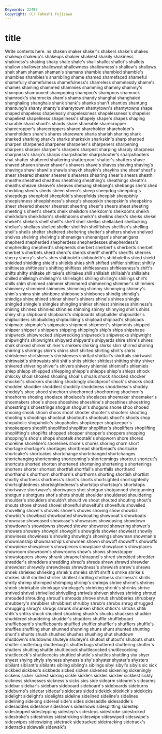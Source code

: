 ```yaml
---
Keywords: 22497 
Copyright: (C) Takeshi Fujisawa
---
```


# title

Write contents here.
ns shaken shaker shaker's
shakers shake's shakes shakeup shakeup's shakeups shakier shakiest shakily shakiness
shakiness's shaking shaky shale shale's shall shallot shallot's shallots shallow
shallower shallowest shallowness shallowness's shallow's shallows shalt sham shaman shaman's
shamans shamble shambled shamble's shambles shambles's shambling shame shamed shamefaced
shameful shamefully shamefulness shamefulness's shameless shamelessly shame's shames shaming shammed
shammies shamming shammy shammy's shampoo shampooed shampooing shampoo's shampoos shamrock
shamrock's shamrocks sham's shams shandy shanghai shanghaied shanghaiing shanghais shank
shank's shanks shan't shanties shantung shantung's shanty shanty's shantytown shantytown's
shantytowns shape shaped shapeless shapelessly shapelessness shapelessness's shapelier shapeliest shapeliness
shapeliness's shapely shape's shapes shaping sharable shard shard's shards share
shareable sharecropper sharecropper's sharecroppers shared shareholder shareholder's shareholders share's shares
shareware sharia shariah sharing shark sharked sharking shark's sharks sharkskin
sharkskin's sharp sharped sharpen sharpened sharpener sharpener's sharpeners sharpening sharpens
sharper sharper's sharpers sharpest sharping sharply sharpness sharpness's sharp's sharps
sharpshooter sharpshooter's sharpshooters shat shatter shattered shattering shatterproof shatter's shatters
shave shaved shaven shaver shaver's shavers shave's shaves shaving shaving's
shavings shawl shawl's shawls shaykh shaykh's shaykhs she sheaf sheaf's
shear sheared shearer shearer's shearers shearing shear's shears sheath sheathe
sheathed sheathes sheathing sheathing's sheathings sheath's sheaths sheave sheave's sheaves
shebang shebang's shebangs she'd shed shedding shed's sheds sheen sheen's
sheep sheepdog sheepdog's sheepdogs sheepfold sheepfold's sheepfolds sheepish sheepishly sheepishness
sheepishness's sheep's sheepskin sheepskin's sheepskins sheer sheered sheerer sheerest sheering
sheer's sheers sheet sheeting sheeting's sheet's sheets sheik sheikdom sheikdom's
sheikdoms sheikh sheikhdom sheikhdom's sheikhdoms sheikh's sheikhs sheik's sheiks shekel
shekel's shekels shelf shelf's she'll shell shellac shellacked shellacking shellac's
shellacs shelled sheller shellfish shellfishes shellfish's shelling shell's shells shelter
sheltered sheltering shelter's shelters shelve shelved shelves shelving shelving's shenanigan
shenanigan's shenanigans shepherd shepherded shepherdess shepherdesses shepherdess's shepherding shepherd's shepherds
sherbert sherbert's sherberts sherbet sherbet's sherbets sherd sherd's sherds sheriff
sheriff's sheriffs sherries sherry sherry's she's shes shibboleth shibboleth's shibboleths
shied shield shielded shielding shield's shields shies shift shifted shiftier
shiftiest shiftily shiftiness shiftiness's shifting shiftless shiftlessness shiftlessness's shift's shifts
shifty shiitake shiitake's shiitakes shill shillalah shillalah's shillalahs shilled shillelagh
shillelagh's shillelaghs shilling shilling's shillings shill's shills shim shimmed shimmer
shimmered shimmering shimmer's shimmers shimmery shimmied shimmies shimming shimmy shimmying
shimmy's shim's shims shin shinbone shinbone's shinbones shindig shindig's shindigs
shine shined shiner shiner's shiners shine's shines shingle shingled shingle's
shingles shingling shinier shiniest shininess shininess's shining shinned shinnied shinnies
shinning shinny shinnying shin's shins shiny ship shipboard shipboard's shipboards
shipbuilder shipbuilder's shipbuilders shipbuilding shipbuilding's shipload shipload's shiploads shipmate shipmate's
shipmates shipment shipment's shipments shipped shipper shipper's shippers shipping shipping's
ship's ships shipshape shipwreck shipwrecked shipwrecking shipwreck's shipwrecks shipwright shipwright's
shipwrights shipyard shipyard's shipyards shire shire's shires shirk shirked shirker
shirker's shirkers shirking shirks shirr shirred shirring shirring's shirrings shirr's
shirrs shirt shirted shirting shirt's shirts shirtsleeve shirtsleeve's shirtsleeves shirttail
shirttail's shirttails shirtwaist shirtwaist's shirtwaists shit shit's shits shittier shittiest
shitting shitty shiver shivered shivering shiver's shivers shivery shlemiel shlemiel's
shlemiels shlep shlepp shlepped shlepping shlepp's shlepps shlep's shleps shlock
shlocky shoal shoaled shoaling shoal's shoals shock shocked shocker shocker's
shockers shocking shockingly shockproof shock's shocks shod shodden shoddier shoddiest
shoddily shoddiness shoddiness's shoddy shoddy's shoe shoed shoehorn shoehorned shoehorning
shoehorn's shoehorns shoeing shoelace shoelace's shoelaces shoemaker shoemaker's shoemakers shoe's
shoes shoeshine shoeshine's shoeshines shoestring shoestring's shoestrings shogun shogun's shoguns
shone shoo shooed shooing shook shoon shoos shoot shooter shooter's
shooters shooting shooting's shootings shootout shootout's shootouts shoot's shoots shop
shopaholic shopaholic's shopaholics shopkeeper shopkeeper's shopkeepers shoplift shoplifted shoplifter shoplifter's
shoplifters shoplifting shoplifting's shoplifts shopped shopper shopper's shoppers shopping shopping's
shop's shops shoptalk shoptalk's shopworn shore shored shoreline shoreline's shorelines
shore's shores shoring shorn short shortage shortage's shortages shortbread shortbread's
shortcake shortcake's shortcakes shortchange shortchanged shortchanges shortchanging shortcoming shortcoming's shortcomings
shortcut shortcut's shortcuts shorted shorten shortened shortening shortening's shortenings shortens
shorter shortest shortfall shortfall's shortfalls shorthand shorthand's shorthorn shorthorn's shorthorns
shorting shortish shortlist shortly shortness shortness's short's shorts shortsighted shortsightedly
shortsightedness shortsightedness's shortstop shortstop's shortstops shortwave shortwave's shortwaves shot shotgun
shotgunned shotgunning shotgun's shotguns shot's shots should shoulder shouldered shouldering
shoulder's shoulders shouldn't should've shout shouted shouting shout's shouts shove
shoved shovel shovelful shovelful's shovelfuls shovelled shovelling shovel's shovels shove's
shoves shoving show showbiz showbiz's showboat showboated showboating showboat's showboats
showcase showcased showcase's showcases showcasing showdown showdown's showdowns showed shower
showered showering shower's showers showery showgirl showgirl's showgirls showier showiest
showily showiness showiness's showing showing's showings showman showman's showmanship showmanship's
showmen shown showoff showoff's showoffs showpiece showpiece's showpieces showplace showplace's
showplaces showroom showroom's showrooms show's shows showstopper showstoppers showy shrank
shrapnel shrapnel's shred shredded shredder shredder's shredders shredding shred's shreds
shrew shrewd shrewder shrewdest shrewdly shrewdness shrewdness's shrewish shrew's shrews
shriek shrieked shrieking shriek's shrieks shrift shrift's shrike shrike's shrikes
shrill shrilled shriller shrillest shrilling shrillness shrillness's shrills shrilly shrimp
shrimped shrimping shrimp's shrimps shrine shrine's shrines shrink shrinkable shrinkage
shrinkage's shrinking shrink's shrinks shrive shrived shrivel shrivelled shrivelling shrivels
shriven shrives shriving shroud shrouded shrouding shroud's shrouds shrove shrub
shrubberies shrubbery shrubbery's shrubbier shrubbiest shrubby shrub's shrubs shrug shrugged
shrugging shrug's shrugs shrunk shrunken shtick shtick's shticks shtik shtik's
shtiks shuck shucked shucking shuck's shucks shuckses shudder shuddered shuddering
shudder's shudders shuffle shuffleboard shuffleboard's shuffleboards shuffled shuffler shuffler's shufflers
shuffle's shuffles shuffling shun shunned shunning shuns shunt shunted shunting
shunt's shunts shush shushed shushes shushing shut shutdown shutdown's shutdowns
shuteye shuteye's shutout shutout's shutouts shuts shutter shutterbug shutterbug's shutterbugs
shuttered shuttering shutter's shutters shutting shuttle shuttlecock shuttlecocked shuttlecocking shuttlecock's
shuttlecocks shuttled shuttle's shuttles shuttling shy shyer shyest shying shyly
shyness shyness's shy's shyster shyster's shysters sibilant sibilant's sibilants sibling
sibling's siblings sibyl sibyl's sibyls sic sick sickbed sickbed's sickbeds
sicked sicken sickened sickening sickeningly sickens sicker sickest sicking sickle
sickle's sickles sicklier sickliest sickly sickness sicknesses sickness's sicks sics
side sidearm sidearm's sidearms sidebar sidebar's sidebars sideboard sideboard's sideboards
sideburns sideburns's sidecar sidecar's sidecars sided sidekick sidekick's sidekicks sidelight
sidelight's sidelights sideline sidelined sideline's sidelines sidelining sidelong sidereal side's
sides sidesaddle sidesaddle's sidesaddles sideshow sideshow's sideshows sidesplitting sidestep sidestepped
sidestepping sidestep's sidesteps sidestroke sidestroked sidestroke's sidestrokes sidestroking sideswipe sideswiped
sideswipe's sideswipes sideswiping sidetrack sidetracked sidetracking sidetrack's sidetracks sidewalk sidewalk's
